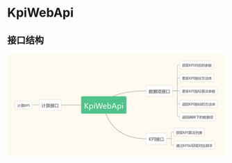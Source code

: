 # KpiWebApi

## 接口结构
![cmd-markdown-logo](https://raw.githubusercontent.com/huzuohuyou/KPIWebAPI/master/images/KpiWebApi.png)
